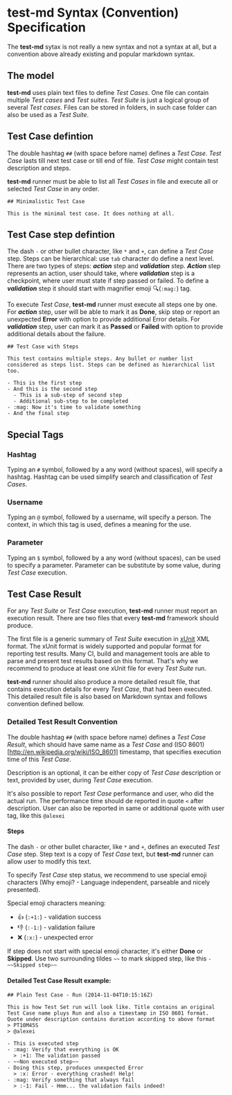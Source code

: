# test-md Syntax (Convention) Specification

The **test-md** sytax is not really a new syntax and not a syntax at all, but a convention above already existing and popular markdown syntax.

## The model

**test-md** uses plain text files to define _Test Cases_. One file can contain multiple _Test cases_ and _Test suites_.
_Test Suite_ is just a logical group of several _Test cases_. Files can be stored in folders, in such case folder can also be used as a _Test Suite_.

## Test Case defintion

The double hashtag ``##`` (with space before name) defines a _Test Case_.
_Test Case_ lasts till next test case or till end of file. _Test Case_ might contain test description and steps.

**test-md** runner must be able to list all _Test Cases_ in file and execute all or selected _Test Case_ in any order.

```
## Minimalistic Test Case

This is the minimal test case. It does nothing at all.
```

## Test Case step defintion

The dash ``-`` or other bullet character, like ``*`` and ``+``, can define a _Test Case_ step. Steps can be hierarchical: use ``tab`` character do define a next level.
There are two types of steps: ***action*** step and ***validation*** step. ***Action*** step represents an action, user should take, where ***validation*** step is a checkpoint, where user must state if step passed or failed. To define a ***validation*** step it should start with magnifier emoji :mag:(``:mag:``) tag.

To execute _Test Case_, **test-md** runner must execute all steps one by one. For ***action*** step, user will be able to mark it as **Done**, skip step or report an unexpected **Error** with option to provide additional Error details. For ***validation*** step, user can mark it as **Passed** or **Failed** with option to provide additional details about the failure.

```
## Test Case with Steps

This test contains multiple steps. Any bullet or number list considered as steps list. Steps can be defined as hierarchical list too.

- This is the first step
- And this is the second step
  - This is a sub-step of second step
  - Additional sub-step to be completed
- :mag: Now it's time to validate something
- And the final step
```

## Special Tags

### Hashtag

Typing an ``#`` symbol, followed by a any word (without spaces), will specify a hashtag. Hashtag can be used simplify search and classification of _Test Cases_.

### Username

Typing an ``@`` symbol, followed by a username, will specify a person. The context, in which this tag is used, defines a meaning for the use.

### Parameter

Typing an ``$`` symbol, followed by a any word (without spaces), can be used to specify a parameter. Parameter can be substitute by some value, during _Test Case_ execution.

## Test Case Result

For any _Test Suite_ or _Test Case_ execution, **test-md** runner must report an execution result. There are two files that every **test-md** framework should produce.

The first file is a generic summary of _Test Suite_ execution in [xUnit](http://windyroad.com.au/dl/Open%20Source/JUnit.xsd) XML format. The xUnit format is widely supported and popular format for reporting test results. Many CI, build and management tools are able to parse and present test results based on this format. That's why we recommend to produce at least one xUnit file for every _Test Suite_ run.

**test-md** runner should also produce a more detailed result file, that contains execution details for every _Test Case_, that had been executed. This detailed result file is also based on Markdown syntax and follows convention defined bellow.

### Detailed Test Result Convention

The double hashtag ``##`` (with space before name) defines a _Test Case Result_, which should have same name as a _Test Case_ and (ISO 8601)[http://en.wikipedia.org/wiki/ISO_8601] timestamp, that specifies execution time of this _Test Case_.

Description is an optional, it can be either copy of _Test Case_ description or text, provided by user, during _Test Case_ execution.

It's also possible to report _Test Case_ performance and user, who did the actual run. The performance time should de reported in quote ``<`` after description. User can also be reported in same or additional quote with user tag, like this ``@alexei``

#### Steps

The dash ``-`` or other bullet character, like ``*`` and ``+``, defines an executed _Test Case_ step. Step text is a copy of _Test Case_ text, but **test-md** runner can allow user to modify this text.

To specify _Test Case_ step status, we recommend to use special emoji characters (Why emoji? - Language independent, parseable and nicely presented).

Special emoji characters meaning:
- :+1: (``:+1:``) - validation success
- :-1: (``:-1:``) - validation failure
- :x: (``:x:``) - unexpected error

If step does not start with special emoji character, it's either **Done** or **Skipped**. Use two surrounding tildes ``~~`` to mark skipped step, like this ``- ~~Skipped step~~``

#### Detailed Test Case Result example:

```
## Plain Test Case - Run (2014-11-04T10:15:16Z)

This is how Test Set run will look like. Title contains an original Test Case name pluys Run and also a timestamp in ISO 8601 format. Quote under description contains duration according to above format
> PT10M45S
> @alexei

- This is executed step
- :mag: Verify that everything is OK
  > :+1: The validation passed
- ~~Non executed step~~
- Doing this step, produces unexpected Error
  > :x: Error - everything crashed! Help!
- :mag: Verify something that always fail
  > :-1: Fail - Hmm... the validation fails indeed!
```

